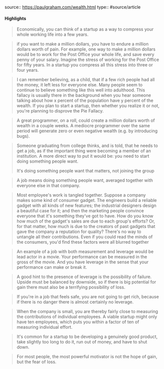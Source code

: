 source:: https://paulgraham.com/wealth.html
type:: #source/article

#### Highlights

> Economically, you can think of a startup as a way to compress your whole working life into a few years.


> if you want to make a million dollars, you have to endure a million dollars worth of pain. For example, one way to make a million dollars would be to work for the Post Office your whole life, and save every penny of your salary. Imagine the stress of working for the Post Office for fifty years. In a startup you compress all this stress into three or four years.


> I can remember believing, as a child, that if a few rich people had all the money, it left less for everyone else. Many people seem to continue to believe something like this well into adulthood. This fallacy is usually there in the background when you hear someone talking about how x percent of the population have y percent of the wealth. If you plan to start a startup, then whether you realize it or not, you're planning to disprove the Pie Fallacy.


> A great programmer, on a roll, could create a million dollars worth of wealth in a couple weeks. A mediocre programmer over the same period will generate zero or even negative wealth (e.g. by introducing bugs).


> Someone graduating from college thinks, and is told, that he needs to get a job, as if the important thing were becoming a member of an institution. A more direct way to put it would be: you need to start doing something people want.
> 
> It's doing something people want that matters, not joining the group


> A job means doing something people want, averaged together with everyone else in that company.

> Most employee's work is tangled together. Suppose a company makes some kind of consumer gadget. The engineers build a reliable gadget with all kinds of new features; the industrial designers design a beautiful case for it; and then the marketing people convince everyone that it's something they've got to have. How do you know how much of the gadget's sales are due to each group's efforts? Or, for that matter, how much is due to the creators of past gadgets that gave the company a reputation for quality? There's no way to untangle all their contributions. Even if you could read the minds of the consumers, you'd find these factors were all blurred together


> An example of a job with both measurement and leverage would be lead actor in a movie. Your performance can be measured in the gross of the movie. And you have leverage in the sense that your performance can make or break it.

> A good hint to the presence of leverage is the possibility of failure. Upside must be balanced by downside, so if there is big potential for gain there must also be a terrifying possibility of loss.

> If you're in a job that feels safe, you are not going to get rich, because if there is no danger there is almost certainly no leverage.


> When the company is small, you are thereby fairly close to measuring the contributions of individual employees. A viable startup might only have ten employees, which puts you within a factor of ten of measuring individual effort.


> It's common for a startup to be developing a genuinely good product, take slightly too long to do it, run out of money, and have to shut down.


> For most people, the most powerful motivator is not the hope of gain, but the fear of loss.
